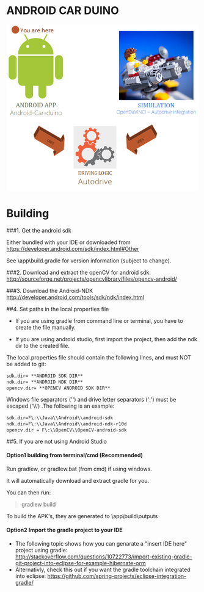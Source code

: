 # ANDROID CAR DUINO

![Alt text](Diagram.png?raw=true "You are now looking at the android app")

# Building

###1. Get the android sdk

Either bundled with your IDE or downloaded from https://developer.android.com/sdk/index.html#Other

See \app\build.gradle for version information (subject to change).

###2. Download and extract the openCV for android sdk:
http://sourceforge.net/projects/opencvlibrary/files/opencv-android/

###3. Download the Android-NDK
http://developer.android.com/tools/sdk/ndk/index.html

##4. Set paths in the local.properties file

* If you are using gradle from command line or terminal, you have to create the file manually.

* If you are using android studio, first import the project, then add the ndk dir to the created file.

The local.properties file should contain the following lines, and must NOT be added to git:
```
sdk.dir= **ANDROID SDK DIR**
ndk.dir= **ANDROID NDK DIR**
opencv.dir= **OPENCV ANDROID SDK DIR**
```
Windows file separators ('\') and drive letter separators (':') must be escaped ('\\\\') .The following is an example:
```
sdk.dir=F\:\\Java\\Android\\android-sdk
ndk.dir=F\:\\Java\\Android\\android-ndk-r10d
opencv.dir = F\:\\OpenCV\\OpenCV-android-sdk
```

##5. If you are not using Android Studio

#### Option1 building from terminal/cmd (Recommended)
Run gradlew, or gradlew.bat (from cmd) if using windows.

It will automatically download and extract gradle for you.

You can then run:
> gradlew build

To build the APK's, they are generated to \app\build\outputs
#### Option2 Import the gradle project to your IDE
* The following topic shows how you can genarate a "insert IDE here" project using gradle:
http://stackoverflow.com/questions/10722773/import-existing-gradle-git-project-into-eclipse-for-example-hibernate-orm
* Alternativly, check this out if you want the gradle toolchain integrated into eclipse:
https://github.com/spring-projects/eclipse-integration-gradle/
